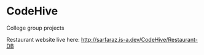 # CodeHive

College group projects

Restaurant website live here: http://sarfaraz.is-a.dev/CodeHive/Restaurant-DB
